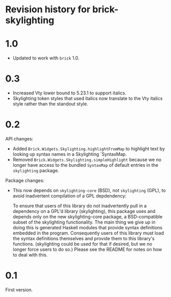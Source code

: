 # Revision history for brick-skylighting

1.0
===

 * Updated to work with `brick` 1.0.

0.3
===

 * Increased Vty lower bound to 5.23.1 to support italics.
 * Skylighting token styles that used italics now translate to the Vty
   italics style rather than the standout style.

0.2
===

API changes:
 * Added `Brick.Widgets.Skylighting.highlightFromMap` to highlight text by
   looking up syntax names in a Skylighting `SyntaxMap.
 * Removed `Brick.Widgets.Skylighting.simpleHighlight` because we no
   longer have access to the bundled `SyntaxMap` of default entries in
   the `skylighting` package.

Package changes:
 * This now depends on `skylighting-core` (BSD), not `skylighting`
   (GPL), to avoid inadvertent compilation of a GPL depdendency:

   To ensure that users of this library do not inadvertently pull in a
   dependency on a GPL'd library (skylighting), this package uses and
   depends only on the new skylighting-core package, a BSD-compatible
   subset of the skylighting functionality. The main thing we give
   up in doing this is generated Haskell modules that provide syntax
   definitions embedded in the program. Consequently users of this
   library must load the syntax definitions themselves and provide them
   to this library's functions. (skylighting could be used for that
   if desired, but we no longer force users to do so.) Please see the
   README for notes on how to deal with this.

0.1
===

First version.
